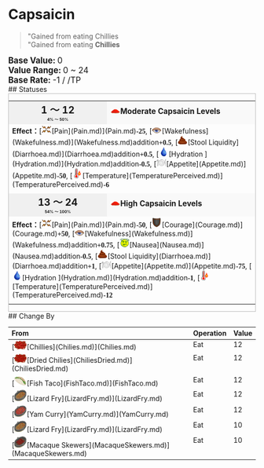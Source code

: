 # Capsaicin  
> "Gained from eating Chillies  
> "Gained from eating <b>Chillies</b>  
  
<div style="font-size:1.2em"><b>Base Value: </b> 0 </div>  
<div style="font-size:1.2em"><b>Value Range: </b> 0 ~ 24 </div>  
<div style="font-size:1.2em"><b>Base Rate: </b> -1 / /TP </div>  
## Statuses  
<div  style="border:1px solid #BBB"><table><tr style="height:2em;"><td style="background-color:#F0F0F0;text-align:center;width:180px;font-size:1.4em;font-weight:bold;vertical-align:middle;"><div>1 ～ 12<div><div style="font-size:0.4em">4% ～ 50%</div></td><td colspan=2 style="font-size:1.1em;vertical-align:middle;background-color:#F9F9F9;"><div><b><div style="width:20px;display:inline-block;text-align:center"><img decoding="async" src="../wiki/Sprite/ChiliPowder.png" href="a.md" style="max-width:20px;max-height:20px;"></div>Moderate Capsaicin Levels</b></div><div style="font-size:0.8em;padding-top:4px;"></div></td></tr><tr><td colspan=2><b>Effect：</b>[<div style="width:20px;display:inline-block;text-align:center"><img decoding="async" src="../wiki/Sprite/Pain.png" href="a.md" style="max-width:20px;max-height:20px;"></div>[Pain](Pain.md)](Pain.md)<span style="font-family:ui-monospace"><b>-25</b></span>, [<div style="width:20px;display:inline-block;text-align:center"><img decoding="async" src="../wiki/Sprite/Sleepy.png" href="a.md" style="max-width:20px;max-height:20px;"></div>[Wakefulness](Wakefulness.md)](Wakefulness.md)addition<span style="font-family:ui-monospace"><b>+0.5</b></span>, [<div style="width:20px;display:inline-block;text-align:center"><img decoding="async" src="../wiki/Sprite/Poop.png" href="a.md" style="max-width:20px;max-height:20px;"></div>[Stool Liquidity](Diarrhoea.md)](Diarrhoea.md)addition<span style="font-family:ui-monospace"><b>+0.5</b></span>, [<div style="width:20px;display:inline-block;text-align:center"><img decoding="async" src="../wiki/Sprite/Thirst.png" href="a.md" style="max-width:20px;max-height:20px;"></div>[Hydration ](Hydration.md)](Hydration.md)addition<span style="font-family:ui-monospace"><b>-0.5</b></span>, [<div style="width:20px;display:inline-block;text-align:center"><img decoding="async" src="../wiki/Sprite/Appetite.png" href="a.md" style="max-width:20px;max-height:20px;"></div>[Appetite](Appetite.md)](Appetite.md)<span style="font-family:ui-monospace"><b>-50</b></span>, [<div style="width:20px;display:inline-block;text-align:center"><img decoding="async" src="../wiki/Sprite/Hot.png" href="a.md" style="max-width:20px;max-height:20px;"></div>[Temperature](TemperaturePerceived.md)](TemperaturePerceived.md)<span style="font-family:ui-monospace"><b>-6</b></span></td></tr><tr><td colspan=2></td></tr><tr style="height:2em;"><td style="background-color:#F0F0F0;text-align:center;width:180px;font-size:1.4em;font-weight:bold;vertical-align:middle;"><div>13 ～ 24<div><div style="font-size:0.4em">54% ～ 100%</div></td><td colspan=2 style="font-size:1.1em;vertical-align:middle;background-color:#F9F9F9;"><div><b><div style="width:20px;display:inline-block;text-align:center"><img decoding="async" src="../wiki/Sprite/ChiliPowder.png" href="a.md" style="max-width:20px;max-height:20px;"></div>High Capsaicin Levels</b></div><div style="font-size:0.8em;padding-top:4px;"></div></td></tr><tr><td colspan=2><b>Effect：</b>[<div style="width:20px;display:inline-block;text-align:center"><img decoding="async" src="../wiki/Sprite/Pain.png" href="a.md" style="max-width:20px;max-height:20px;"></div>[Pain](Pain.md)](Pain.md)<span style="font-family:ui-monospace"><b>-50</b></span>, [<div style="width:20px;display:inline-block;text-align:center"><img decoding="async" src="../wiki/Sprite/Durability.png" href="a.md" style="max-width:20px;max-height:20px;"></div>[Courage](Courage.md)](Courage.md)<span style="font-family:ui-monospace"><b>+50</b></span>, [<div style="width:20px;display:inline-block;text-align:center"><img decoding="async" src="../wiki/Sprite/Sleepy.png" href="a.md" style="max-width:20px;max-height:20px;"></div>[Wakefulness](Wakefulness.md)](Wakefulness.md)addition<span style="font-family:ui-monospace"><b>+0.75</b></span>, [<div style="width:20px;display:inline-block;text-align:center"><img decoding="async" src="../wiki/Sprite/Dizzy.png" href="a.md" style="max-width:20px;max-height:20px;"></div>[Nausea](Nausea.md)](Nausea.md)addition<span style="font-family:ui-monospace"><b>-0.5</b></span>, [<div style="width:20px;display:inline-block;text-align:center"><img decoding="async" src="../wiki/Sprite/Poop.png" href="a.md" style="max-width:20px;max-height:20px;"></div>[Stool Liquidity](Diarrhoea.md)](Diarrhoea.md)addition<span style="font-family:ui-monospace"><b>+1</b></span>, [<div style="width:20px;display:inline-block;text-align:center"><img decoding="async" src="../wiki/Sprite/Appetite.png" href="a.md" style="max-width:20px;max-height:20px;"></div>[Appetite](Appetite.md)](Appetite.md)<span style="font-family:ui-monospace"><b>-75</b></span>, [<div style="width:20px;display:inline-block;text-align:center"><img decoding="async" src="../wiki/Sprite/Thirst.png" href="a.md" style="max-width:20px;max-height:20px;"></div>[Hydration ](Hydration.md)](Hydration.md)addition<span style="font-family:ui-monospace"><b>-1</b></span>, [<div style="width:20px;display:inline-block;text-align:center"><img decoding="async" src="../wiki/Sprite/Hot.png" href="a.md" style="max-width:20px;max-height:20px;"></div>[Temperature](TemperaturePerceived.md)](TemperaturePerceived.md)<span style="font-family:ui-monospace"><b>-12</b></span></td></tr><tr><td colspan=2></td></tr></table></div>  
## Change By  
<table class="table table-bordered" data-toggle="table"  ><thead style=""><tr ><th  style="text-align:left;vertical-align:top;"  >From</th><th  style="text-align:left;vertical-align:top;"  >Operation</th><th  style="text-align:left;vertical-align:top;"  data-sortable="true"  >Value</th></tr></thead><tr ><td  style="text-align:left;vertical-align:top;"  >[<div style="width:25px;display:inline-block;text-align:center"><img decoding="async" src="../wiki/Sprite/Chilies.png" href="a.md" style="max-width:25px;max-height:25px;"></div>[Chillies](Chilies.md)](Chilies.md)</td><td  style="text-align:left;vertical-align:top;"  >Eat</td><td  style="text-align:left;vertical-align:top;"  >12</td></tr><tr ><td  style="text-align:left;vertical-align:top;"  >[<div style="width:25px;display:inline-block;text-align:center"><img decoding="async" src="../wiki/Sprite/ChiliesDry.png" href="a.md" style="max-width:25px;max-height:25px;"></div>[Dried Chilies](ChiliesDried.md)](ChiliesDried.md)</td><td  style="text-align:left;vertical-align:top;"  >Eat</td><td  style="text-align:left;vertical-align:top;"  >12</td></tr><tr ><td  style="text-align:left;vertical-align:top;"  >[<div style="width:25px;display:inline-block;text-align:center"><img decoding="async" src="../wiki/Sprite/FishTaco.png" href="a.md" style="max-width:25px;max-height:25px;"></div>[Fish Taco](FishTaco.md)](FishTaco.md)</td><td  style="text-align:left;vertical-align:top;"  >Eat</td><td  style="text-align:left;vertical-align:top;"  >12</td></tr><tr ><td  style="text-align:left;vertical-align:top;"  >[<div style="width:25px;display:inline-block;text-align:center"><img decoding="async" src="../wiki/Sprite/LizardFry.png" href="a.md" style="max-width:25px;max-height:25px;"></div>[Lizard Fry](LizardFry.md)](LizardFry.md)</td><td  style="text-align:left;vertical-align:top;"  >Eat</td><td  style="text-align:left;vertical-align:top;"  >12</td></tr><tr ><td  style="text-align:left;vertical-align:top;"  >[<div style="width:25px;display:inline-block;text-align:center"><img decoding="async" src="../wiki/Sprite/YamCurry.png" href="a.md" style="max-width:25px;max-height:25px;"></div>[Yam Curry](YamCurry.md)](YamCurry.md)</td><td  style="text-align:left;vertical-align:top;"  >Eat</td><td  style="text-align:left;vertical-align:top;"  >12</td></tr><tr ><td  style="text-align:left;vertical-align:top;"  >[<div style="width:25px;display:inline-block;text-align:center"><img decoding="async" src="../wiki/Sprite/LizardFry.png" href="a.md" style="max-width:25px;max-height:25px;"></div>[Lizard Fry](LizardFry.md)](LizardFry.md)</td><td  style="text-align:left;vertical-align:top;"  >Eat</td><td  style="text-align:left;vertical-align:top;"  >10</td></tr><tr ><td  style="text-align:left;vertical-align:top;"  >[<div style="width:25px;display:inline-block;text-align:center"><img decoding="async" src="../wiki/Sprite/MacaqueSkewers.png" href="a.md" style="max-width:25px;max-height:25px;"></div>[Macaque Skewers](MacaqueSkewers.md)](MacaqueSkewers.md)</td><td  style="text-align:left;vertical-align:top;"  >Eat</td><td  style="text-align:left;vertical-align:top;"  >10</td></tr></tbody></table>  
  


<script>document.title="Capsaicin - Card Survival Wiki";</script>